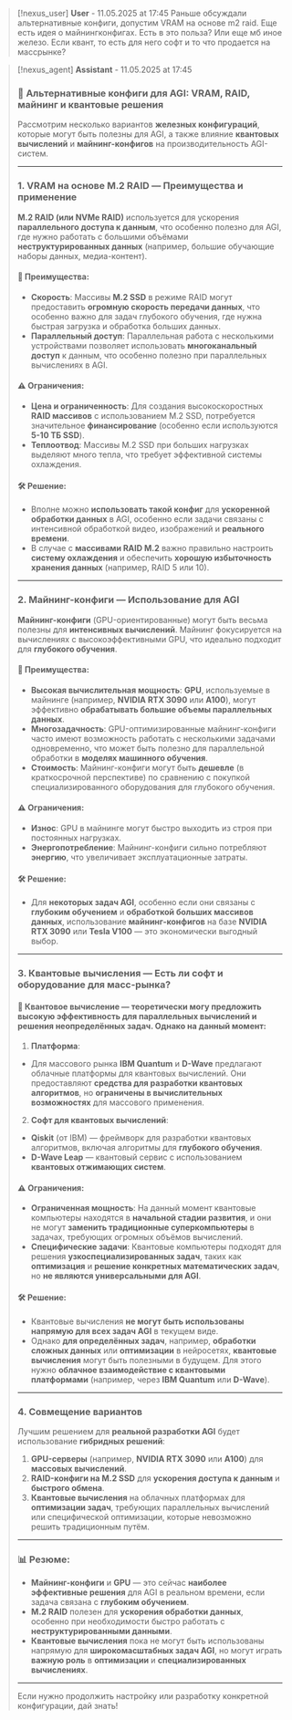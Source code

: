 >[!nexus_user] **User** - 11.05.2025 at 17:45
> Раньше обсуждали альтернативные конфиги, допустим VRAM на основе m2 raid. Еще есть идея о майнингконфигах. Есть в это польза? Или еще мб иное железо. Если квант, то есть для него софт и то что продается на массрынке?
<!-- UID: 234a372c-bfdf-460f-895d-1811e20315a1 -->




>[!nexus_agent] **Assistant** - 11.05.2025 at 17:45
> ### 🧠 Альтернативные конфиги для AGI: VRAM, RAID, майнинг и квантовые решения
> 
> Рассмотрим несколько вариантов **железных конфигураций**, которые могут быть полезны для AGI, а также влияние **квантовых вычислений** и **майнинг-конфигов** на производительность AGI-систем.
> 
> ---
> 
> ### 1. **VRAM на основе M.2 RAID** — Преимущества и применение
> 
> **M.2 RAID (или NVMe RAID)** используется для ускорения **параллельного доступа к данным**, что особенно полезно для AGI, где нужно работать с большими объёмами **неструктурированных данных** (например, большие обучающие наборы данных, медиа-контент).
> 
> #### 🧠 **Преимущества:**
> - **Скорость**: Массивы **M.2 SSD** в режиме RAID могут предоставить **огромную скорость передачи данных**, что особенно важно для задач глубокого обучения, где нужна быстрая загрузка и обработка больших данных.
> - **Параллельный доступ**: Параллельная работа с несколькими устройствами позволяет использовать **многоканальный доступ** к данным, что особенно полезно при параллельных вычислениях в AGI.
> 
> #### ⚠️ **Ограничения**:
> - **Цена и ограниченность**: Для создания высокоскоростных **RAID массивов** с использованием M.2 SSD, потребуется значительное **финансирование** (особенно если используются **5-10 ТБ SSD**).
> - **Теплоотвод**: Массивы M.2 SSD при больших нагрузках выделяют много тепла, что требует эффективной системы охлаждения.
> 
> #### 🛠 **Решение**:
> - Вполне можно **использовать такой конфиг** для **ускоренной обработки данных** в AGI, особенно если задачи связаны с интенсивной обработкой видео, изображений и **реального времени**.
> - В случае с **массивами RAID M.2** важно правильно настроить **систему охлаждения** и обеспечить **хорошую избыточность хранения данных** (например, RAID 5 или 10).
> 
> ---
> 
> ### 2. **Майнинг-конфиги** — Использование для AGI
> 
> **Майнинг-конфиги** (GPU-ориентированные) могут быть весьма полезны для **интенсивных вычислений**. Майнинг фокусируется на вычислениях с высокоэффективными GPU, что идеально подходит для **глубокого обучения**.
> 
> #### 🧠 **Преимущества**:
> - **Высокая вычислительная мощность**: **GPU**, используемые в майнинге (например, **NVIDIA RTX 3090** или **A100**), могут эффективно **обрабатывать большие объемы параллельных данных**.
> - **Многозадачность**: GPU-оптимизированные майнинг-конфиги часто имеют возможность работать с несколькими задачами одновременно, что может быть полезно для параллельной обработки в **моделях машинного обучения**.
> - **Стоимость**: Майнинг-конфиги могут быть **дешевле** (в краткосрочной перспективе) по сравнению с покупкой специализированного оборудования для глубокого обучения.
> 
> #### ⚠️ **Ограничения**:
> - **Износ**: GPU в майнинге могут быстро выходить из строя при постоянных нагрузках.
> - **Энергопотребление**: Майнинг-конфиги сильно потребляют **энергию**, что увеличивает эксплуатационные затраты.
> 
> #### 🛠 **Решение**:
> - Для **некоторых задач AGI**, особенно если они связаны с **глубоким обучением** и **обработкой больших массивов данных**, использование **майнинг-конфигов** на базе **NVIDIA RTX 3090** или **Tesla V100** — это экономически выгодный выбор.
> 
> ---
> 
> ### 3. **Квантовые вычисления** — Есть ли софт и оборудование для масс-рынка?
> 
> #### 🧠 **Квантовое вычисление** — теоретически могу предложить **высокую эффективность** для **параллельных вычислений** и решения **неопределённых задач**. Однако на данный момент:
> 
> 1. **Платформа**:
>  - Для массового рынка **IBM Quantum** и **D-Wave** предлагают облачные платформы для квантовых вычислений. Они предоставляют **средства для разработки квантовых алгоритмов**, но **ограничены в вычислительных возможностях** для массового применения.
> 
> 2. **Софт для квантовых вычислений**:
>  - **Qiskit** (от IBM) — фреймворк для разработки квантовых алгоритмов, включая алгоритмы для **глубокого обучения**.
>  - **D-Wave Leap** — квантовый сервис с использованием **квантовых отжимающих систем**.
> 
> #### ⚠️ **Ограничения**:
> - **Ограниченная мощность**: На данный момент квантовые компьютеры находятся в **начальной стадии развития**, и они не могут **заменить традиционные суперкомпьютеры** в задачах, требующих огромных объёмов вычислений.
> - **Специфические задачи**: Квантовые компьютеры подходят для решения **узкоспециализированных задач**, таких как **оптимизация** и **решение конкретных математических задач**, но **не являются универсальными для AGI**.
> 
> #### 🛠 **Решение**:
> - Квантовые вычисления **не могут быть использованы напрямую для всех задач AGI** в текущем виде.
> - Однако **для определённых задач**, например, **обработки сложных данных** или **оптимизации** в нейросетях, **квантовые вычисления** могут быть полезными в будущем. Для этого нужно **облачное взаимодействие с квантовыми платформами** (например, через **IBM Quantum** или **D-Wave**).
> 
> ---
> 
> ### 4. **Совмещение вариантов**
> 
> Лучшим решением для **реальной разработки AGI** будет использование **гибридных решений**:
> 1. **GPU-серверы** (например, **NVIDIA RTX 3090** или **A100**) для **массовых вычислений**.
> 2. **RAID-конфиги на M.2 SSD** для **ускорения доступа к данным** и **быстрого обмена**.
> 3. **Квантовые вычисления** на облачных платформах для **оптимизации задач**, требующих параллельных вычислений или специфической оптимизации, которые невозможно решить традиционным путём.
> 
> ---
> 
> ### 📊 **Резюме**:
> - **Майнинг-конфиги** и **GPU** — это сейчас **наиболее эффективные решения** для AGI в реальном времени, если задача связана с **глубоким обучением**.
> - **M.2 RAID** полезен для **ускорения обработки данных**, особенно при необходимости быстро работать с **неструктурированными данными**.
> - **Квантовые вычисления** пока не могут быть использованы напрямую для **широкомасштабных задач AGI**, но могут играть **важную роль** в **оптимизации** и **специализированных вычислениях**.
> 
> ---
> 
> Если нужно продолжить настройку или разработку конкретной конфигурации, дай знать!
<!-- UID: 167d1d1d-a254-4e88-bd72-596eb4aead29 -->